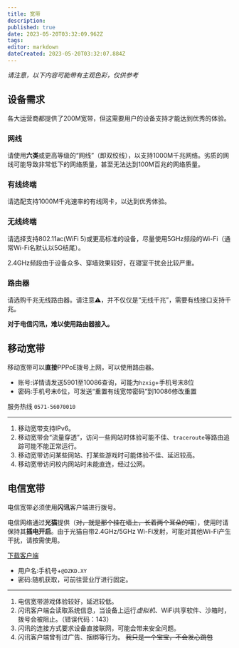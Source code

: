 ```yaml
---
title: 宽带
description:
published: true
date: 2023-05-20T03:32:09.962Z
tags:
editor: markdown
dateCreated: 2023-05-20T03:32:07.884Z
---
```


*请注意，以下内容可能带有主观色彩，仅供参考*

## 设备需求

各大运营商都提供了200M宽带，但这需要用户的设备支持才能达到优秀的体验。

### 网线

请使用**六类**或更高等级的“网线”（即双绞线），以支持1000M千兆网络。劣质的网线可能导致非常低下的网络质量，甚至无法达到100M百兆的网络质量。

### 有线终端

请选配支持1000M千兆速率的有线网卡，以达到优秀体验。

### 无线终端

请选择支持802.11ac(WiFi 5)或更高标准的设备，尽量使用5GHz频段的Wi-Fi（通常Wi-Fi名默认以5G结尾）。

2.4GHz频段由于设备众多、穿墙效果较好，在寝室干扰会比较严重。

### 路由器

请选购千兆无线路由器。请注意⚠️，并不仅仅是“无线千兆”，需要有线接口支持千兆。

**对于电信闪讯，难以使用路由器接入。**

## 移动宽带

移动宽带可以**直接**PPPoE拨号上网，可以使用路由器。

- 账号:详情请发送5901至10086查询，可能为`hzxig`+手机号末8位
- 密码:手机号末6位，可发送“重置有线宽带密码”到10086修改重置

服务热线 `0571-56070010`

------

1. 移动宽带支持IPv6。
1. 移动宽带会“流量穿透”，访问一些网站时体验可能不佳、`traceroute`等路由追踪可能不能正常运行。
1. 移动宽带访问某些网站、打某些游戏时可能体验不佳、延迟较高。
1. 移动宽带访问校内网站时未能直连，经过公网。

## 电信宽带

电信宽带必须使用**闪讯**客户端进行拨号。

电信网络通过**光猫**提供（~~对，就是那个挂在墙上，长着两个耳朵的喵~~），使用时请保持其**插电开启**。由于光猫自带2.4GHz/5GHz
Wi-Fi发射，可能对其他Wi-Fi产生干扰，请按需使用。

[下载客户端](www.114school.cn/xytypt/typt/download/download.html)

- 用户名:手机号+`@DZKD.XY`
- 密码:随机获取，可前往营业厅进行固定。

------

1. 电信宽带游戏体验较好，延迟较低。
1. 闪讯客户端会读取系统信息，当设备上运行*虚拟机*、WiFi共享软件、沙箱时，拨号会被阻止。（错误代码：143）
1. 闪讯的连接方式要求设备直接联网，可能会带来安全问题。
1. 闪讯客户端曾有过广告、捆绑等行为。
   ~~我只是一个宝宝，不会发心跳包~~
